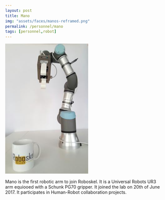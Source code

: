 ```yaml
---
layout: post
title: Mano
img: "assets/faces/manos-reframed.png"
permalink: /personnel/mano
tags: [personnel,robot]
---
```



![Inside post photo](/assets/faces/manos-resized.jpg)

Mano is the first robotic arm to join Roboskel. It is a Universal Robots UR3 arm equiooed with a Schunk PG70 gripper. 
It joined the lab on 20th of June 2017. It participates in Human-Robot collaboration projects.